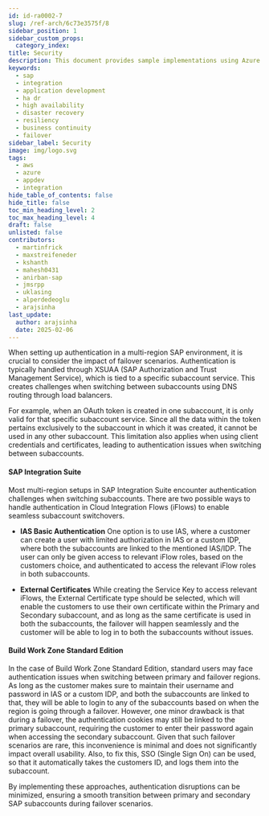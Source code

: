 ```yaml
---
id: id-ra0002-7
slug: /ref-arch/6c73e3575f/8
sidebar_position: 1
sidebar_custom_props:
  category_index:
title: Security
description: This document provides sample implementations using Azure Traffic Manager and AWS Route 53 for high availability and disaster recovery (HA/DR) of SAP services. It includes stateless and stateful setups for SAP Cloud Integration, SAP Work Zone, and SAP HANA Cloud with multi-region DR solutions.
keywords:
  - sap
  - integration
  - application development
  - ha dr
  - high availability
  - disaster recovery
  - resiliency
  - business continuity
  - failover
sidebar_label: Security
image: img/logo.svg
tags:
  - aws
  - azure
  - appdev
  - integration
hide_table_of_contents: false
hide_title: false
toc_min_heading_level: 2
toc_max_heading_level: 4
draft: false
unlisted: false
contributors:
  - martinfrick
  - maxstreifeneder
  - kshanth
  - mahesh0431
  - anirban-sap
  - jmsrpp
  - uklasing
  - alperdedeoglu
  - arajsinha
last_update:
  author: arajsinha
  date: 2025-02-06
---
```


<!-- **Security Considerations for High Availability and Disaster Recovery (HADR)** -->

When setting up authentication in a multi-region SAP environment, it is crucial to consider the impact of failover scenarios. Authentication is typically handled through XSUAA (SAP Authorization and Trust Management Service), which is tied to a specific subaccount service. This creates challenges when switching between subaccounts using DNS routing through load balancers. 

For example, when an OAuth token is created in one subaccount, it is only valid for that specific subaccount service. Since all the data within the token pertains exclusively to the subaccount in which it was created, it cannot be used in any other subaccount. This limitation also applies when using client credentials and certificates, leading to authentication issues when switching between subaccounts.


#### SAP Integration Suite
Most multi-region setups in SAP Integration Suite encounter authentication challenges when switching subaccounts. There are two possible ways to handle authentication in Cloud Integration Flows (iFlows) to enable seamless subaccount switchovers. 

- **IAS Basic Authentication**
One option is to use IAS, where a customer can create a user with limited authorization in IAS or a custom IDP, where both the subaccounts are linked to the mentioned IAS/IDP. The user can only be given access to relevant iFlow roles, based on the customers choice, and authenticated to access the relevant iFlow roles in both subaccounts. 


- **External Certificates**
While creating the Service Key to access relevant iFlows, the External Certificate type should be selected, which will enable the customers to use their own certificate within the Primary and Secondary subaccount, and as long as the same certificate is used in both the subaccounts, the failover will happen seamlessly and the customer will be able to log in to both the subaccounts without issues.


#### Build Work Zone Standard Edition
In the case of Build Work Zone Standard Edition, standard users may face authentication issues when switching between primary and failover regions. As long as the customer makes sure to maintain their username and password in IAS or a custom IDP, and both the subaccounts are linked to that, they will be able to login to any of the subaccounts based on when the region is going through a failover. However, one minor drawback is that during a failover, the authentication cookies may still be linked to the primary subaccount, requiring the customer to enter their password again when accessing the secondary subaccount. Given that such failover scenarios are rare, this inconvenience is minimal and does not significantly impact overall usability. Also, to fix this, SSO (Single Sign On) can be used, so that it automatically takes the customers ID, and logs them into the subaccount.

By implementing these approaches, authentication disruptions can be minimized, ensuring a smooth transition between primary and secondary SAP subaccounts during failover scenarios.
